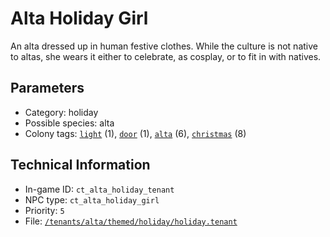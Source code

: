 # Alta Holiday Girl

An alta dressed up in human festive clothes. While the culture is not native to altas, she wears it either to celebrate, as cosplay, or to fit in with natives.

## Parameters

- Category: holiday
- Possible species: alta
- Colony tags: [`light`](https://ceterai.github.io/MyEnternia/Wiki/Tags/Light) (1), [`door`](https://ceterai.github.io/MyEnternia/Wiki/Tags/Door) (1), [`alta`](https://ceterai.github.io/MyEnternia/Wiki/Tags/Alta) (6), [`christmas`](https://ceterai.github.io/MyEnternia/Wiki/Tags/Christmas) (8)

## Technical Information

- In-game ID: `ct_alta_holiday_tenant`
- NPC type: `ct_alta_holiday_girl`
- Priority: `5`
- File: [`/tenants/alta/themed/holiday/holiday.tenant`](https://github.com/Ceterai/Enternia/blob/main/tenants/alta/themed/holiday/holiday.tenant)
